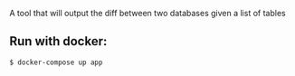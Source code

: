 A tool that will output the diff between two databases given a list of tables

## Run with docker:

```
$ docker-compose up app
```
